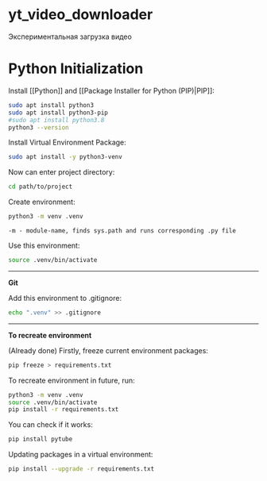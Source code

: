 # yt_video_downloader

Экспериментальная загрузка видео

# Python Initialization

Install [[Python]] and [[Package Installer for Python (PIP)|PIP]]:
```sh
sudo apt install python3
sudo apt install python3-pip
#sudo apt install python3.8
python3 --version
```

Install Virtual Environment Package:
```sh
sudo apt install -y python3-venv
```

Now can enter project directory:
```sh
cd path/to/project
```

Create environment:
```sh
python3 -m venv .venv
```
	-m - module-name, finds sys.path and runs corresponding .py file 

Use this environment:
```sh
source .venv/bin/activate
```

---

**Git**

Add this environment to .gitignore:
```sh
echo ".venv" >> .gitignore
```

---

**To recreate environment**

(Already done) Firstly, freeze current environment packages:
```sh
pip freeze > requirements.txt
```

To recreate environment in future, run:
```sh
python3 -m venv .venv
source .venv/bin/activate
pip install -r requirements.txt
```


You can check if it works:
```sh
pip install pytube
```


Updating packages in a virtual environment:
```sh
pip install --upgrade -r requirements.txt
```
